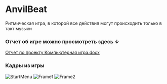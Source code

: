 # AnvilBeat
Ритмическая игра, в которой все действия могут происходить только в такт музыки

### Отчет об игре можно просмотреть здесь ↓
[Отчет по проекту Компьютерная игра.docx](https://github.com/KuchinStepan/AnvilBeat--Game/files/14817541/default.docx)

### Кадры из игры
![StartMenu](https://github.com/KuchinStepan/AnvilBeat--Game/assets/115289216/ac0ffd19-90c4-44ba-a852-5a6572e67d50)
![Frame1](https://github.com/KuchinStepan/AnvilBeat--Game/assets/115289216/83c924cb-9403-497a-8aba-40be4baab2fd)
![Frame2](https://github.com/KuchinStepan/AnvilBeat--Game/assets/115289216/f3199653-ff0c-4f68-b8f4-83b53a5b5684)
